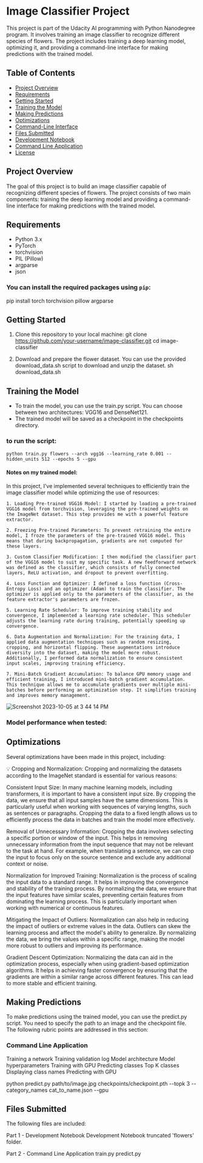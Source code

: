 # Image Classifier Project

  This project is part of the Udacity AI programming with Python Nanodegree program. It involves training an image classifier to recognize different species of flowers. The project includes training a deep learning model, optimizing it, and providing a command-line interface for making predictions with the trained model.
  
  ## Table of Contents
  - [Project Overview](#project-overview)
  - [Requirements](#requirements)
  - [Getting Started](#getting-started)
  - [Training the Model](#training-the-model)
  - [Making Predictions](#making-predictions)
  - [Optimizations](#optimizations)
  - [Command-Line Interface](#command-line-interface)
  - [Files Submitted](#files-submitted)
  - [Development Notebook](#development-notebook)
  - [Command Line Application](#command-line-application)
  - [License](#license)

## Project Overview

  The goal of this project is to build an image classifier capable of recognizing different species of flowers. The project consists of two main components: training the deep learning model and providing a command-line interface for making predictions with the trained model.

## Requirements

  - Python 3.x
  - PyTorch
  - torchvision
  - PIL (Pillow)
  - argparse
  - json

### You can install the required packages using `pip`:
  pip install torch torchvision pillow argparse

## Getting Started
  1. Clone this repository to your local machine:
    git clone https://github.com/your-username/image-classifier.git
    cd image-classifier
    
  2. Download and prepare the flower dataset. You can use the provided download_data.sh script to download and unzip the dataset.
    sh download_data.sh

## Training the Model
  - To train the model, you can use the train.py script. You can choose between two architectures: VGG16 and DenseNet121.
  - The trained model will be saved as a checkpoint in the checkpoints directory.

  ### to run the script:
    python train.py flowers --arch vgg16 --learning_rate 0.001 --hidden_units 512 --epochs 5 --gpu
    
  #### Notes on my trained model:
  In this project, I've implemented several techniques to efficiently train the image classifier model while optimizing the use of resources:
    
    1. Loading Pre-trained VGG16 Model: I started by loading a pre-trained VGG16 model from torchvision, leveraging the pre-trained weights on the ImageNet dataset. This step provides me with a powerful feature extractor.
    
    2. Freezing Pre-trained Parameters: To prevent retraining the entire model, I froze the parameters of the pre-trained VGG16 model. This means that during backpropagation, gradients are not computed for these layers.
    
    3. Custom Classifier Modification: I then modified the classifier part of the VGG16 model to suit my specific task. A new feedforward network was defined as the classifier, which consists of fully connected layers, ReLU activation, and dropout to prevent overfitting.
    
    4. Loss Function and Optimizer: I defined a loss function (Cross-Entropy Loss) and an optimizer (Adam) to train the classifier. The optimizer is applied only to the parameters of the classifier, as the feature extractor's parameters are frozen.
    
    5. Learning Rate Scheduler: To improve training stability and convergence, I implemented a learning rate scheduler. This scheduler adjusts the learning rate during training, potentially speeding up convergence.
    
    6. Data Augmentation and Normalization: For the training data, I applied data augmentation techniques such as random resizing, cropping, and horizontal flipping. These augmentations introduce diversity into the dataset, making the model more robust. Additionally, I performed data normalization to ensure consistent input scales, improving training efficiency.
    
    7. Mini-Batch Gradient Accumulation: To balance GPU memory usage and efficient training, I introduced mini-batch gradient accumulation. This technique allows me to accumulate gradients over multiple mini-batches before performing an optimization step. It simplifies training and improves memory management.
  ![Screenshot 2023-10-05 at 3 44 14 PM](https://github.com/yannellym/ImageClassifier/assets/91508647/9e7f7d1f-2f83-4468-86c4-9e512ac4ab54)

### Model performance when tested: 

    
## Optimizations
 Several optimizations have been made in this project, including:

  💡 Cropping and Normalization: Cropping and normalizing the datasets according to the ImageNet standard is essential for various reasons:
  
  Consistent Input Size: In many machine learning models, including transformers, it is important to have a consistent input size. By cropping the data, we ensure that all input samples have the same dimensions. This is particularly useful when working with sequences of varying lengths, such as sentences or paragraphs. Cropping the data to a fixed length allows us to efficiently process the data in batches and train the model more effectively.
  
  Removal of Unnecessary Information: Cropping the data involves selecting a specific portion or window of the input. This helps in removing unnecessary information from the input sequence that may not be relevant to the task at hand. For example, when translating a sentence, we can crop the input to focus only on the source sentence and exclude any additional context or noise.
  
  Normalization for Improved Training: Normalization is the process of scaling the input data to a standard range. It helps in improving the convergence and stability of the training process. By normalizing the data, we ensure that the input features have similar scales, preventing certain features from dominating the learning process. This is particularly important when working with numerical or continuous features.
  
  Mitigating the Impact of Outliers: Normalization can also help in reducing the impact of outliers or extreme values in the data. Outliers can skew the learning process and affect the model's ability to generalize. By normalizing the data, we bring the values within a specific range, making the model more robust to outliers and improving its performance.
  
  Gradient Descent Optimization: Normalizing the data can aid in the optimization process, especially when using gradient-based optimization algorithms. It helps in achieving faster convergence by ensuring that the gradients are within a similar range across different features. This can lead to more stable and efficient training.

## Making Predictions
To make predictions using the trained model, you can use the predict.py script. You need to specify the path to an image and the checkpoint file. The following rubric points are addressed in this section:

### Command Line Application
Training a network
Training validation log
Model architecture
Model hyperparameters
Training with GPU
Predicting classes
Top K classes
Displaying class names
Predicting with GPU

python predict.py path/to/image.jpg checkpoints/checkpoint.pth --topk 3 --category_names cat_to_name.json --gpu

## Files Submitted
The following files are included:

Part 1 - Development Notebook
Development Notebook
truncated 'flowers' folder.

Part 2 - Command Line Application
train.py
predict.py
